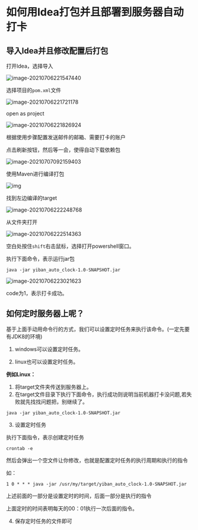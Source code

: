 # 如何用Idea打包并且部署到服务器自动打卡

## 导入Idea并且修改配置后打包

打开Idea，选择导入

![image-20210706221547440](https://gitee.com/xddadd/cloud-image/raw/master/image-20210706221547440.png)



选择项目的`pom.xml`文件

![image-20210706221721178](https://gitee.com/xddadd/cloud-image/raw/master/image-20210706221721178.png)

open as project

![image-20210706221826924](https://gitee.com/xddadd/cloud-image/raw/master/image-20210706221826924.png)



根据使用步骤配置发送邮件的邮箱、需要打卡的账户

点击刷新按钮，然后等一会，使得自动下载依赖包

![image-20210707092159403](https://gitee.com/xddadd/cloud-image/raw/master/image-20210707092159403.png)

使用Maven进行编译打包

![img](https://gitee.com/xddadd/cloud-image/raw/master/A5E]_QDDZSD]ZTQQ8M4PEF9.png)

找到左边编译的target

![image-20210706222248768](https://gitee.com/xddadd/cloud-image/raw/master/image-20210706222248768.png)

从文件夹打开

![image-20210706222514363](https://gitee.com/xddadd/cloud-image/raw/master/image-20210706222514363.png)

空白处按住`shift`右击鼠标，选择打开powershell窗口。

执行下面命令，表示运行jar包

```shell
java -jar yiban_auto_clock-1.0-SNAPSHOT.jar
```

![image-20210706223021623](https://gitee.com/xddadd/cloud-image/raw/master/image-20210706223021623.png)

code为1，表示打卡成功。

## 如何定时服务器上呢？

基于上面手动用命令行的方式，我们可以设置定时任务来执行该命令。(一定先要有JDK8的环境)

1. windows可以设置定时任务。

2. linux也可以设置定时任务。

**例如Linux：**

1. 将target文件夹传送到服务器上。
2. 在target文件目录下执行下面命令，执行成功则说明当前机器打卡没问题,若失败就先找找问题把，别继续了。

```shell
java -jar yiban_auto_clock-1.0-SNAPSHOT.jar
```

3. 设置定时任务

执行下面指令，表示创建定时任务

```shell
crontab -e
```

然后会弹出一个空文件让你修改，也就是配置定时任务的执行周期和执行的指令

如：

```shell
1 0 * * * java -jar /usr/my/target/yiban_auto_clock-1.0-SNAPSHOT.jar
```

上述前面的一部分是设置定时的时间，后面一部分是执行的指令

上面定时的时间表明每天的00：01执行一次后面的指令。

4. 保存定时任务的文件即可



